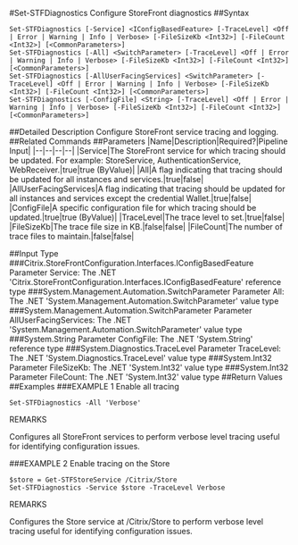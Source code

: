 #Set-STFDiagnostics
Configure StoreFront diagnostics
##Syntax
```Set-STFDiagnostics [-Service] <IConfigBasedFeature> [-TraceLevel] <Off | Error | Warning | Info | Verbose> [-FileSizeKb <Int32>] [-FileCount <Int32>] [<CommonParameters>]
Set-STFDiagnostics [-All] <SwitchParameter> [-TraceLevel] <Off | Error | Warning | Info | Verbose> [-FileSizeKb <Int32>] [-FileCount <Int32>] [<CommonParameters>]
Set-STFDiagnostics [-AllUserFacingServices] <SwitchParameter> [-TraceLevel] <Off | Error | Warning | Info | Verbose> [-FileSizeKb <Int32>] [-FileCount <Int32>] [<CommonParameters>]
Set-STFDiagnostics [-ConfigFile] <String> [-TraceLevel] <Off | Error | Warning | Info | Verbose> [-FileSizeKb <Int32>] [-FileCount <Int32>] [<CommonParameters>]
```
##Detailed Description
Configure StoreFront service tracing and logging.
##Related Commands
##Parameters
|Name|Description|Required?|Pipeline Input||--|--|--|--||Service|The StoreFront service for which tracing should be updated. For example: StoreService, AuthenticationService, WebReceiver.|true|true (ByValue)||All|A flag indicating that tracing should be updated for all instances and services.|true|false||AllUserFacingServices|A flag indicating that tracing should be updated for all instances and services except the credential Wallet.|true|false||ConfigFile|A specific configuration file for which tracing should be updated.|true|true (ByValue)||TraceLevel|The trace level to set.|true|false||FileSizeKb|The trace file size in KB.|false|false||FileCount|The number of trace files to maintain.|false|false|##Input Type
###Citrix.StoreFrontConfiguration.Interfaces.IConfigBasedFeature
Parameter Service: The .NET 'Citrix.StoreFrontConfiguration.Interfaces.IConfigBasedFeature' reference type
###System.Management.Automation.SwitchParameter
Parameter All: The .NET 'System.Management.Automation.SwitchParameter' value type
###System.Management.Automation.SwitchParameter
Parameter AllUserFacingServices: The .NET 'System.Management.Automation.SwitchParameter' value type
###System.String
Parameter ConfigFile: The .NET 'System.String' reference type
###System.Diagnostics.TraceLevel
Parameter TraceLevel: The .NET 'System.Diagnostics.TraceLevel' value type
###System.Int32
Parameter FileSizeKb: The .NET 'System.Int32' value type
###System.Int32
Parameter FileCount: The .NET 'System.Int32' value type
##Return Values
##Examples
###EXAMPLE 1 Enable all tracing
```Set-STFDiagnostics -All 'Verbose'
```
REMARKS

Configures all StoreFront services to perform verbose level tracing useful for identifying configuration issues.
###EXAMPLE 2 Enable tracing on the Store
```$store = Get-STFStoreService /Citrix/Store
Set-STFDiagnostics -Service $store -TraceLevel Verbose
```
REMARKS

Configures the Store service at /Citrix/Store to perform verbose level tracing useful for identifying configuration
issues.
